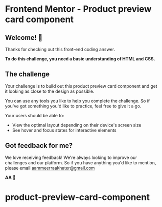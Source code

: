 # Frontend Mentor - Product preview card component

## Welcome! 👋

Thanks for checking out this front-end coding answer.


**To do this challenge, you need a basic understanding of HTML and CSS.**

## The challenge

Your challenge is to build out this product preview card component and get it looking as close to the design as possible.

You can use any tools you like to help you complete the challenge. So if you've got something you'd like to practice, feel free to give it a go.

Your users should be able to:

- View the optimal layout depending on their device's screen size
- See hover and focus states for interactive elements


## Got feedback for me?

We love receiving feedback! We're always looking to improve our challenges and our platform. So if you have anything you'd like to mention, please email aammeerraakhater@gmail.com

**AA** 🚀
# product-preview-card-component
